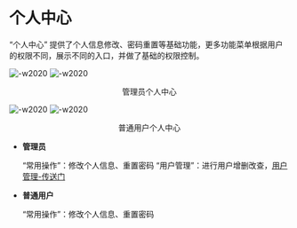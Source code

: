 # 个人中心

“个人中心” 提供了个人信息修改、密码重置等基础功能，更多功能菜单根据用户的权限不同，展示不同的入口，并做了基础的权限控制。

![-w2020](../assets/personalcenter1.png)
![-w2020](../assets/personalcenter3.png)
<center>管理员个人中心</center>

![-w2020](../assets/personalcenter2.png)
![-w2020](../assets/personalcenter4.png)
<center>普通用户个人中心</center>

- **管理员**

  “常用操作”：修改个人信息、重置密码
  “用户管理”：进行用户增删改查，[用户管理-传送门](../../../../UserManage/2.2/%E4%BA%A7%E5%93%81%E7%99%BD%E7%9A%AE%E4%B9%A6/%E4%BA%A7%E5%93%81%E7%AE%80%E4%BB%8B/README.md)

- **普通用户**

  “常用操作”：修改个人信息、重置密码